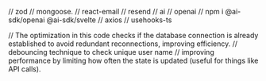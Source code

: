 // zod // mongoose. // react-email // resend // ai // openai // npm i @ai-sdk/openai @ai-sdk/svelte // axios // usehooks-ts

// The optimization in this code checks if the database connection is already established to avoid redundant reconnections, improving efficiency.
// debouncing technique to check unique user name 
// improving performance by limiting how often the state is updated (useful for things like API calls).




